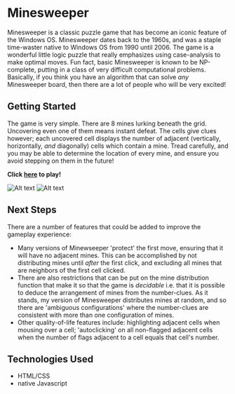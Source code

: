 # Minesweeper
Minesweeper is a classic puzzle game that has become an iconic feature of the Windows OS. Minesweeper dates back to the 1960s, and was a staple time-waster native to Windows OS from 1990 until 2006. The game is a wonderful little logic puzzle that really emphasizes using case-analysis to make optimal moves. 
Fun fact, basic Minesweeper is known to be NP-complete, putting in a class of very difficult computational problems. Basically, if you think you have an algorithm that can solve _any_ Minesweeper board, then there are a lot of people who will be very excited! 


## Getting Started
The game is very simple. There are 8 mines lurking beneath the grid. Uncovering even one of them means instant defeat. The cells give clues however; each uncovered cell displays the number of adjacent (vertically, horizontally, _and_ diagonally) cells which contain a mine. Tread carefully, and you may be able to determine the location of every mine, and ensure you avoid stepping on them in the future! 

**Click [here](https://amillar1.github.io/AMillar_SEI_Project1_Minesweeper/) to play!**

![Alt text](https://i.imgur.com/M8uSFFM.png)
![Alt text](https://i.imgur.com/O7uYpO4.png)

## Next Steps
There are a number of features that could be added to improve the gameplay experience: 
* Many versions of Minewseeper 'protect' the first move, ensuring that it will have no adjacent mines. This can be accomplished by not distributing mines until _after_ the first click, and excluding all mines that are neighbors of the first cell clicked. 
* There are also restrictions that can be put on the mine distribution function that make it so that the game is _decidable_ i.e. that it is possible to deduce the arrangement of mines from the number-clues. As it stands, my version of Minesweeper distributes mines at random, and so there are 'ambiguous configurations' where the number-clues are consistent with more than one configuration of mines. 
* Other quality-of-life features include: highlighting adjacent cells when mousing over a cell; 'autoclicking' on all non-flagged adjacent cells when the number of flags adjacent to a cell equals that cell's number. 

## Technologies Used
* HTML/CSS
* native Javascript